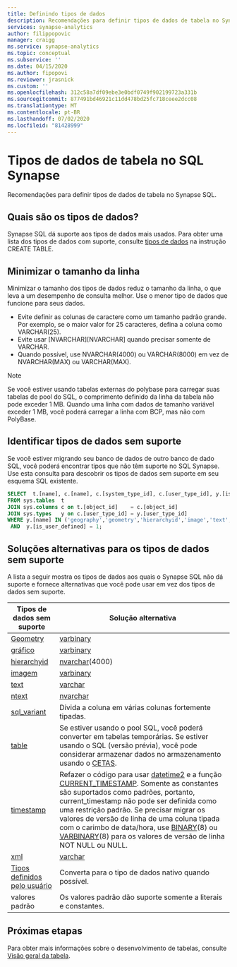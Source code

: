 ```yaml
---
title: Definindo tipos de dados
description: Recomendações para definir tipos de dados de tabela no Synapse SQL.
services: synapse-analytics
author: filippopovic
manager: craigg
ms.service: synapse-analytics
ms.topic: conceptual
ms.subservice: ''
ms.date: 04/15/2020
ms.author: fipopovi
ms.reviewer: jrasnick
ms.custom: ''
ms.openlocfilehash: 312c58a7df09ebe3e0bdf0749f902199723a331b
ms.sourcegitcommit: 877491bd46921c11dd478bd25fc718ceee2dcc08
ms.translationtype: MT
ms.contentlocale: pt-BR
ms.lasthandoff: 07/02/2020
ms.locfileid: "81428999"
---
```

# <a name="table-data-types-in-synapse-sql"></a>Tipos de dados de tabela no SQL Synapse

Recomendações para definir tipos de dados de tabela no Synapse SQL. 

## <a name="what-are-the-data-types"></a>Quais são os tipos de dados?

Synapse SQL dá suporte aos tipos de dados mais usados. Para obter uma lista dos tipos de dados com suporte, consulte [tipos de dados](/sql/t-sql/statements/create-table-azure-sql-data-warehouse#DataTypes) na instrução CREATE TABLE. 

## <a name="minimize-row-length"></a>Minimizar o tamanho da linha

Minimizar o tamanho dos tipos de dados reduz o tamanho da linha, o que leva a um desempenho de consulta melhor. Use o menor tipo de dados que funcione para seus dados.

- Evite definir as colunas de caractere como um tamanho padrão grande. Por exemplo, se o maior valor for 25 caracteres, defina a coluna como VARCHAR(25).
- Evite usar [NVARCHAR][NVARCHAR] quando precisar somente de VARCHAR.
- Quando possível, use NVARCHAR(4000) ou VARCHAR(8000) em vez de NVARCHAR(MAX) ou VARCHAR(MAX).

> [!NOTE]
> Se você estiver usando tabelas externas do polybase para carregar suas tabelas de pool do SQL, o comprimento definido da linha da tabela não pode exceder 1 MB. Quando uma linha com dados de tamanho variável exceder 1 MB, você poderá carregar a linha com BCP, mas não com PolyBase.

## <a name="identify-unsupported-data-types"></a>Identificar tipos de dados sem suporte

Se você estiver migrando seu banco de dados de outro banco de dado SQL, você poderá encontrar tipos que não têm suporte no SQL Synapse. Use esta consulta para descobrir os tipos de dados sem suporte em seu esquema SQL existente.

```sql
SELECT  t.[name], c.[name], c.[system_type_id], c.[user_type_id], y.[is_user_defined], y.[name]
FROM sys.tables  t
JOIN sys.columns c on t.[object_id]    = c.[object_id]
JOIN sys.types   y on c.[user_type_id] = y.[user_type_id]
WHERE y.[name] IN ('geography','geometry','hierarchyid','image','text','ntext','sql_variant','xml')
 AND  y.[is_user_defined] = 1;
```

## <a name="workarounds-for-unsupported-data-types"></a><a name="unsupported-data-types"></a>Soluções alternativas para os tipos de dados sem suporte

A lista a seguir mostra os tipos de dados aos quais o Synapse SQL não dá suporte e fornece alternativas que você pode usar em vez dos tipos de dados sem suporte.

| Tipos de dados sem suporte | Solução alternativa |
| --- | --- |
| [Geometry](/sql/t-sql/spatial-geometry/spatial-types-geometry-transact-sql?toc=/azure/synapse-analytics/toc.json&bc=/azure/synapse-analytics/breadcrumb/toc.json&view=azure-sqldw-latest) |[varbinary](/sql/t-sql/data-types/binary-and-varbinary-transact-sql?toc=/azure/synapse-analytics/toc.json&bc=/azure/synapse-analytics/breadcrumb/toc.json&view=azure-sqldw-latest) |
| [gráfico](/sql/t-sql/spatial-geography/spatial-types-geography) |[varbinary](/sql/t-sql/data-types/binary-and-varbinary-transact-sql?toc=/azure/synapse-analytics/toc.json&bc=/azure/synapse-analytics/breadcrumb/toc.json&view=azure-sqldw-latest) |
| [hierarchyid](/sql/t-sql/data-types/hierarchyid-data-type-method-reference) |[nvarchar](/sql/t-sql/data-types/nchar-and-nvarchar-transact-sql?toc=/azure/synapse-analytics/toc.json&bc=/azure/synapse-analytics/breadcrumb/toc.json&view=azure-sqldw-latest)(4000) |
| [imagem](/sql/t-sql/data-types/ntext-text-and-image-transact-sql?toc=/azure/synapse-analytics/toc.json&bc=/azure/synapse-analytics/breadcrumb/toc.json&view=azure-sqldw-latest) |[varbinary](/sql/t-sql/data-types/binary-and-varbinary-transact-sql?toc=/azure/synapse-analytics/toc.json&bc=/azure/synapse-analytics/breadcrumb/toc.json&view=azure-sqldw-latest) |
| [text](/sql/t-sql/data-types/ntext-text-and-image-transact-sql?toc=/azure/synapse-analytics/toc.json&bc=/azure/synapse-analytics/breadcrumb/toc.json&view=azure-sqldw-latest) |[varchar](/sql/t-sql/data-types/char-and-varchar-transact-sql?toc=/azure/synapse-analytics/toc.json&bc=/azure/synapse-analytics/breadcrumb/toc.json&view=azure-sqldw-latest) |
| [ntext](/sql/t-sql/data-types/ntext-text-and-image-transact-sql?toc=/azure/synapse-analytics/toc.json&bc=/azure/synapse-analytics/breadcrumb/toc.json&view=azure-sqldw-latest) |[nvarchar](/sql/t-sql/data-types/nchar-and-nvarchar-transact-sql?toc=/azure/synapse-analytics/toc.json&bc=/azure/synapse-analytics/breadcrumb/toc.json&view=azure-sqldw-latest) |
| [sql_variant](/sql/t-sql/data-types/sql-variant-transact-sql?toc=/azure/synapse-analytics/toc.json&bc=/azure/synapse-analytics/breadcrumb/toc.json&view=azure-sqldw-latest) |Divida a coluna em várias colunas fortemente tipadas. |
| [table](/sql/t-sql/data-types/table-transact-sql?toc=/azure/synapse-analytics/toc.json&bc=/azure/synapse-analytics/breadcrumb/toc.json&view=azure-sqldw-latest) |Se estiver usando o pool SQL, você poderá converter em tabelas temporárias. Se estiver usando o SQL (versão prévia), você pode considerar armazenar dados no armazenamento usando o [CETAS](../sql/develop-tables-cetas.md). |
| [timestamp](/sql/t-sql/data-types/date-and-time-types) |Refazer o código para usar [datetime2](/sql/t-sql/data-types/datetime2-transact-sql?toc=/azure/synapse-analytics/toc.json&bc=/azure/synapse-analytics/breadcrumb/toc.json&view=azure-sqldw-latest) e a função [CURRENT_TIMESTAMP](/sql/t-sql/functions/current-timestamp-transact-sql?toc=/azure/synapse-analytics/toc.json&bc=/azure/synapse-analytics/breadcrumb/toc.json&view=azure-sqldw-latest). Somente as constantes são suportados como padrões, portanto, current_timestamp não pode ser definida como uma restrição padrão. Se precisar migrar os valores de versão de linha de uma coluna tipada com o carimbo de data/hora, use [BINARY](/sql/t-sql/data-types/binary-and-varbinary-transact-sql?toc=/azure/synapse-analytics/toc.json&bc=/azure/synapse-analytics/breadcrumb/toc.json&view=azure-sqldw-latest)(8) ou [VARBINARY](/sql/t-sql/data-types/binary-and-varbinary-transact-sql?toc=/azure/synapse-analytics/toc.json&bc=/azure/synapse-analytics/breadcrumb/toc.json&view=azure-sqldw-latest)(8) para os valores de versão de linha NOT NULL ou NULL. |
| [xml](/sql/t-sql/xml/xml-transact-sql?toc=/azure/synapse-analytics/toc.json&bc=/azure/synapse-analytics/breadcrumb/toc.json&view=azure-sqldw-latest) |[varchar](/sql/t-sql/data-types/char-and-varchar-transact-sql?toc=/azure/synapse-analytics/toc.json&bc=/azure/synapse-analytics/breadcrumb/toc.json&view=azure-sqldw-latest) |
| [Tipos definidos pelo usuário](/sql/relational-databases/native-client/features/using-user-defined-types) |Converta para o tipo de dados nativo quando possível. |
| valores padrão | Os valores padrão dão suporte somente a literais e constantes. |

## <a name="next-steps"></a>Próximas etapas

Para obter mais informações sobre o desenvolvimento de tabelas, consulte [Visão geral da tabela](develop-overview.md).
